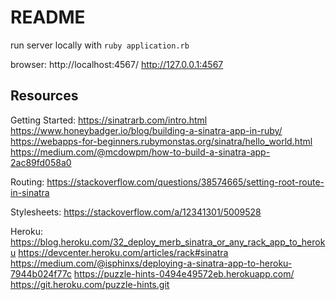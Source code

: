 # README


run server locally with
`ruby application.rb`

browser:
http://localhost:4567/
http://127.0.0.1:4567



## Resources
Getting Started:
https://sinatrarb.com/intro.html
https://www.honeybadger.io/blog/building-a-sinatra-app-in-ruby/
https://webapps-for-beginners.rubymonstas.org/sinatra/hello_world.html
https://medium.com/@mcdowpm/how-to-build-a-sinatra-app-2ac89fd058a0

Routing:
https://stackoverflow.com/questions/38574665/setting-root-route-in-sinatra

Stylesheets:
https://stackoverflow.com/a/12341301/5009528

Heroku:
https://blog.heroku.com/32_deploy_merb_sinatra_or_any_rack_app_to_heroku
https://devcenter.heroku.com/articles/rack#sinatra
https://medium.com/@isphinxs/deploying-a-sinatra-app-to-heroku-7944b024f77c
https://puzzle-hints-0494e49572eb.herokuapp.com/
https://git.heroku.com/puzzle-hints.git